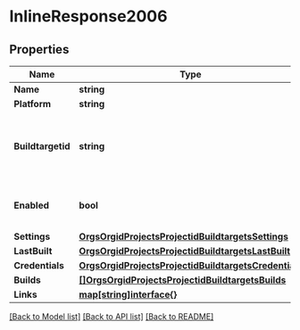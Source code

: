 # InlineResponse2006

## Properties

Name | Type | Description | Notes
------------ | ------------- | ------------- | -------------
**Name** | **string** |  | [optional] 
**Platform** | **string** |  | [optional] 
**Buildtargetid** | **string** | unique id auto-generated from the build target name | [optional] 
**Enabled** | **bool** | whether this target can be built by the API | [optional] 
**Settings** | [**OrgsOrgidProjectsProjectidBuildtargetsSettings**](_orgs_orgid_projects_projectid_buildtargets_settings.md) |  | [optional] 
**LastBuilt** | [**OrgsOrgidProjectsProjectidBuildtargetsLastBuilt**](_orgs_orgid_projects_projectid_buildtargets_lastBuilt.md) |  | [optional] 
**Credentials** | [**OrgsOrgidProjectsProjectidBuildtargetsCredentials**](_orgs_orgid_projects_projectid_buildtargets_credentials.md) |  | [optional] 
**Builds** | [**[]OrgsOrgidProjectsProjectidBuildtargetsBuilds**](_orgs_orgid_projects_projectid_buildtargets_builds.md) |  | [optional] 
**Links** | [**map[string]interface{}**](.md) |  | [optional] 

[[Back to Model list]](../README.md#documentation-for-models) [[Back to API list]](../README.md#documentation-for-api-endpoints) [[Back to README]](../README.md)


